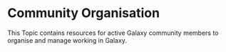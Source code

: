 Community Organisation
======================

This Topic contains resources for active Galaxy community members to organise and manage working in Galaxy.
